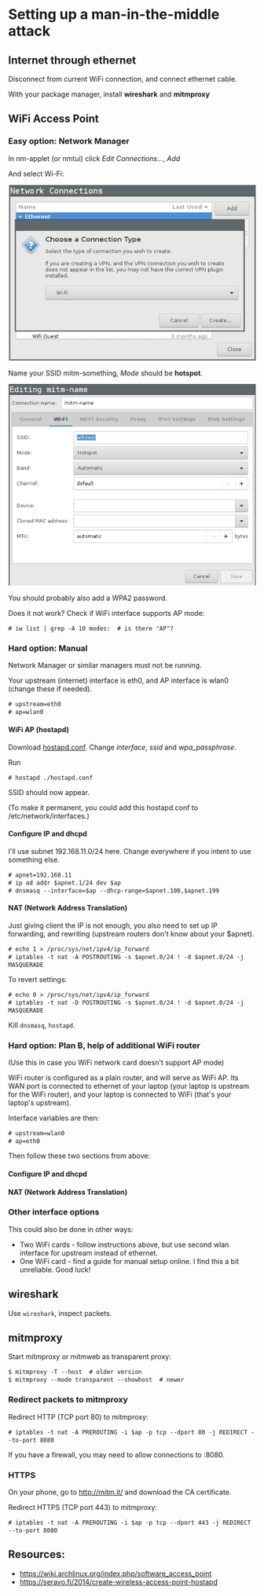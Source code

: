 # Setting up a man-in-the-middle attack

## Internet through ethernet

Disconnect from current WiFi connection, and connect ethernet cable.

With your package manager, install **wireshark** and **mitmproxy**


## WiFi Access Point

### Easy option: Network Manager

In nm-applet (or nmtui) click *Edit Connections...*, *Add*

And select Wi-Fi:

![nm-applet Connection Type](https://raw.githubusercontent.com/domenpk/mitm_workshop/master/pics/nm_wifi1.png)


Name your SSID mitm-something, *Mode* should be **hotspot**.

![nm-applet Editing connection](https://raw.githubusercontent.com/domenpk/mitm_workshop/master/pics/nm_wifi2.png)


You should probably also add a WPA2 password.

Does it not work? Check if WiFi interface supports AP mode:
```
# iw list | grep -A 10 modes:  # is there "AP"?
```


### Hard option: Manual

Network Manager or similar managers must not be running.

Your upstream (internet) interface is eth0, and AP interface is wlan0 (change these if needed).
```
# upstream=eth0
# ap=wlan0
```

#### WiFi AP (hostapd)

Download [hostapd.conf](https://github.com/domenpk/mitm_workshop/blob/master/configs/hostapd.conf).
Change *interface*, *ssid* and *wpa_passphrase*.

Run
```
# hostapd ./hostapd.conf
```

SSID should now appear.

(To make it permanent, you could add this hostapd.conf to /etc/network/interfaces.)

#### Configure IP and dhcpd

I'll use subnet 192.168.11.0/24 here. Change everywhere if you intent to use something else.

```
# apnet=192.168.11
# ip ad addr $apnet.1/24 dev $ap
# dnsmasq --interface=$ap --dhcp-range=$apnet.100,$apnet.199
```

#### NAT (Network Address Translation)

Just giving client the IP is not enough, you also need to set up IP forwarding, and rewriting (upstream routers don't know about your $apnet).

```
# echo 1 > /proc/sys/net/ipv4/ip_forward
# iptables -t nat -A POSTROUTING -s $apnet.0/24 ! -d $apnet.0/24 -j MASQUERADE
```

To revert settings:
```
# echo 0 > /proc/sys/net/ipv4/ip_forward
# iptables -t nat -D POSTROUTING -s $apnet.0/24 ! -d $apnet.0/24 -j MASQUERADE
```
Kill `dnsmasq`, `hostapd`.


### Hard option: Plan B, help of additional WiFi router

(Use this in case you WiFi network card doesn't support AP mode)

WiFi router is configured as a plain router, and will serve as WiFi AP. Its WAN port is connected to ethernet of your laptop (your laptop is upstream for the WiFi router), and your laptop is connected to WiFi (that's your laptop's upstream).

Interface variables are then:
```
# upstream=wlan0
# ap=eth0
```

Then follow these two sections from above:

#### Configure IP and dhcpd

#### NAT (Network Address Translation)


### Other interface options

This could also be done in other ways:
- Two WiFi cards - follow instructions above, but use second wlan interface for upstream instead of ethernet.
- One WiFi card - find a guide for manual setup online. I find this a bit unreliable. Good luck!


## wireshark

Use `wireshark`, inspect packets.


## mitmproxy

Start mitmproxy or mitmweb as transparent proxy:
```
$ mitmproxy -T --host  # older version
$ mitmproxy --mode transparent --showhost  # newer
```

### Redirect packets to mitmproxy

Redirect HTTP (TCP port 80) to mitmproxy:
```
# iptables -t nat -A PREROUTING -i $ap -p tcp --dport 80 -j REDIRECT --to-port 8080
```

If you have a firewall, you may need to allow connections to :8080.

### HTTPS

On your phone, go to <http://mitm.it/> and download the CA certificate.

Redirect HTTPS (TCP port 443) to mitmproxy:
```
# iptables -t nat -A PREROUTING -i $ap -p tcp --dport 443 -j REDIRECT --to-port 8080
```


## Resources:
- <https://wiki.archlinux.org/index.php/software_access_point>
- <https://seravo.fi/2014/create-wireless-access-point-hostapd>
